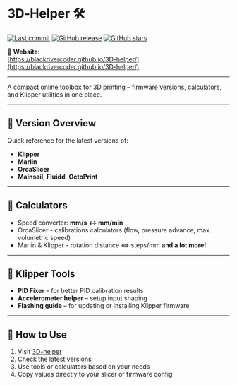# 3D‑Helper 🛠️  
[![Last commit](https://img.shields.io/github/last-commit/blackrivercoder/3D-helper)](https://github.com/blackrivercoder/3D-helper/commits/main) [![GitHub release](https://img.shields.io/github/v/release/blackrivercoder/3D-helper?style=flat-square)](https://github.com/blackrivercoder/3D-helper/releases) [![GitHub stars](https://img.shields.io/github/stars/blackrivercoder/3D-helper?style=social)](https://github.com/blackrivercoder/3D-helper/stargazers) 


🔗 **Website:**  
[https://blackrivercoder.github.io/3D-helper/](https://blackrivercoder.github.io/3D-helper/)

---

A compact online toolbox for 3D printing – firmware versions, calculators, and Klipper utilities in one place.

---

## 🔢 Version Overview

Quick reference for the latest versions of:  
- **Klipper**  
- **Marlin**  
- **OrcaSlicer**  
- **Mainsail**, **Fluidd**, **OctoPrint**

---

## 🧮 Calculators

- Speed converter: **mm/s ↔ mm/min**  
- OrcaSlicer - calibrations calculators (flow, pressure advance, max. volumetric speed) 
- Marlin & Klipper - rotation distance <=> steps/mm **and a lot more!**

---

## 🔧 Klipper Tools

- **PID Fixer** – for better PID calibration results 
- **Accelerometer helper** – setup input shaping 
- **Flashing guide** – for updating or installing Klipper firmware  

---

## 🚀 How to Use

1. Visit [3D-helper](https://blackrivercoder.github.io/3D-helper/)  
2. Check the latest versions  
3. Use tools or calculators based on your needs  
4. Copy values directly to your slicer or firmware config  
